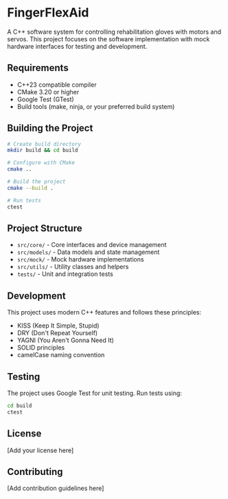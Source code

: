 # FingerFlexAid

A C++ software system for controlling rehabilitation gloves with motors and servos. This project focuses on the software implementation with mock hardware interfaces for testing and development.

## Requirements

- C++23 compatible compiler
- CMake 3.20 or higher
- Google Test (GTest)
- Build tools (make, ninja, or your preferred build system)

## Building the Project

```bash
# Create build directory
mkdir build && cd build

# Configure with CMake
cmake ..

# Build the project
cmake --build .

# Run tests
ctest
```

## Project Structure

- `src/core/` - Core interfaces and device management
- `src/models/` - Data models and state management
- `src/mock/` - Mock hardware implementations
- `src/utils/` - Utility classes and helpers
- `tests/` - Unit and integration tests

## Development

This project uses modern C++ features and follows these principles:
- KISS (Keep It Simple, Stupid)
- DRY (Don't Repeat Yourself)
- YAGNI (You Aren't Gonna Need It)
- SOLID principles
- camelCase naming convention

## Testing

The project uses Google Test for unit testing. Run tests using:

```bash
cd build
ctest
```

## License

[Add your license here]

## Contributing

[Add contribution guidelines here] 
